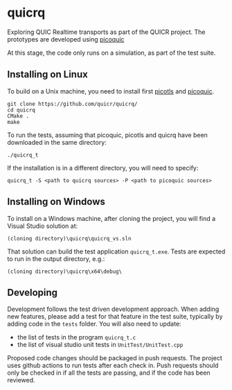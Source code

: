 # quicrq

Exploring QUIC Realtime transports as part of the QUICR project. The prototypes are developed using
[picoquic](https://github.com/private-octopus/picoquic)

At this stage, the code only runs on a simulation, as part of the test suite.

## Installing on Linux 

To build on a Unix machine, you need to install first [picotls](https://github.com/h2o/picotls/) and [picoquic](https://github.com/private-octopus/picoquic).
```
git clone https://github.com/quicr/quicrq/
cd quicrq
CMake .
make
```
To run the tests, assuming that picoquic, picotls and quicrq have been downloaded in the same directory:
```
./quicrq_t
```
If the installation is in a different directory, you will need to specify:
```
quicrq_t -S <path to quicrq sources> -P <path to picoquic sources>
```

## Installing on Windows

To install on a Windows machine, after cloning the project, you will find a Visual Studio solution at:
```
(cloning directory)\quicrq\quicrq_vs.sln
```
That solution can build the test application `quicrq_t.exe`. Tests are expected to run in the
output directory, e.g.:
```
(cloning directory)\quicrq\x64\debug\
```

## Developing

Development follows the test driven development approach. When adding new features, please add a
test for that feature in the test suite, typically by adding code in the `tests` folder.
You will also need to update:

* the list of tests in the program `quicrq_t.c`
* the list of visual studio unit tests in `UnitTest/UnitTest.cpp`

Proposed code changes should be packaged in push requests. The project uses github actions to
run tests after each check in. Push requests should only be checked in if all the tests
are passing, and if the code has been reviewed.
